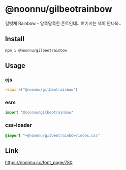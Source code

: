 # @noonnu/gilbeotrainbow
길벗체 Rainbow - 알록달록한 폰트인데.. 여기서는 색이 안나와..

## Install
```sh
npm i @noonnu/gilbeotrainbow
```
## Usage
### cjs
```js
require("@noonnu/gilbeotrainbow")
```
### esm
```js
import "@noonnu/gilbeotrainbow"
```
### css-loader
```css
@import "~@noonnu/gilbeotrainbow/index.css"
```

## Link
https://noonnu.cc/font_page/780